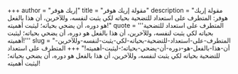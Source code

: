 +++
author = "إريك هوفر"
title = "مقولة إريك هوفر"
description = "مقولة إريك هوفر: المتطرف على استعداد للتضحية بحياته لكي يثبت لنفسه، وللآخرين، أن هذا بالفعل هو دوره، أن يضحي بحياته؛ ليثبت أهميته!"
quote = '''المتطرف على استعداد للتضحية بحياته لكي يثبت لنفسه، وللآخرين، أن هذا بالفعل هو دوره، أن يضحي بحياته؛ ليثبت أهميته!'''
slug = "المتطرف-على-استعداد-للتضحية-بحياته-لكي-يثبت-لنفسه-وللآخرين-أن-هذا-بالفعل-هو-دوره-أن-يضحي-بحياته؛-ليثبت-أهميته!"
+++
المتطرف على استعداد للتضحية بحياته لكي يثبت لنفسه، وللآخرين، أن هذا بالفعل هو دوره، أن يضحي بحياته؛ ليثبت أهميته!
